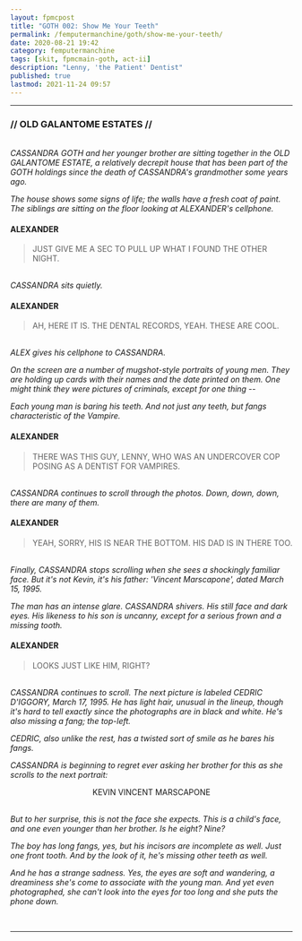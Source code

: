 ```yaml
---
layout: fpmcpost
title: "GOTH 002: Show Me Your Teeth"
permalink: /femputermanchine/goth/show-me-your-teeth/
date: 2020-08-21 19:42
category: femputermanchine
tags: [skit, fpmcmain-goth, act-ii]
description: "Lenny, 'the Patient' Dentist"
published: true
lastmod: 2021-11-24 09:57
---
```

[//]: # (  8/25/20  -added)
[//]: # ( 10/15/21  -linkout removed)
[//]: # ( 10/26/21  -formatting update)
[//]: # ( 11/03/21  -title added)
[//]: # ( 11/17/21  -updated for place names)
[//]: # ( 11/24/21  -going with Galantome)

*****
### // OLD GALANTOME ESTATES // ##
<br><i>CASSANDRA GOTH and her younger brother are sitting together in the OLD GALANTOME ESTATE, a relatively decrepit house that has been part of the GOTH holdings since the death of CASSANDRA's grandmother some years ago.</i>

<i>The house shows some signs of life; the walls have a fresh coat of paint. The siblings are sitting on the floor looking at ALEXANDER's cellphone.</i>

#### ALEXANDER 

> JUST GIVE ME A SEC TO PULL UP WHAT I FOUND THE OTHER NIGHT.

<br><i>CASSANDRA sits quietly.</i>

#### ALEXANDER 

> AH, HERE IT IS. THE DENTAL RECORDS, YEAH. THESE ARE COOL.

<br><i>ALEX gives his cellphone to CASSANDRA. </i>

<i>On the screen are a number of mugshot-style portraits of young men. They are holding up cards with their names and the date printed on them. One might think they were pictures of criminals, except for one thing --</i>

<i>Each young man is baring his teeth. And not just any teeth, but fangs characteristic of the Vampire.</i>

#### ALEXANDER 

> THERE WAS THIS GUY, LENNY, WHO WAS AN UNDERCOVER COP POSING AS A DENTIST FOR VAMPIRES.

<br><i>CASSANDRA continues to scroll through the photos. Down, down, down, there are many of them.</i>

#### ALEXANDER 

> YEAH, SORRY, HIS IS NEAR THE BOTTOM. HIS DAD IS IN THERE TOO.

<br><i>Finally, CASSANDRA stops scrolling when she sees a shockingly familiar face. But it's not Kevin, it's his father: 'Vincent Marscapone', dated March 15, 1995.</i>

<i>The man has an intense glare. CASSANDRA shivers. His still face and dark eyes. His likeness to his son is uncanny, except for a serious frown and a missing tooth.</i>

#### ALEXANDER 

> LOOKS JUST LIKE HIM, RIGHT?

<br><i>CASSANDRA continues to scroll. The next picture is labeled CEDRIC D'IGGORY, March 17, 1995. He has light hair, unusual in the lineup, though it's hard to tell exactly since the photographs are in black and white. He's also missing a fang; the top-left. </i>

<i>CEDRIC, also unlike the rest, has a twisted sort of smile as he bares his fangs. </i>

<i>CASSANDRA is beginning to regret ever asking her brother for this as she scrolls to the next portrait:</i>

<center>KEVIN VINCENT MARSCAPONE</center>

<br><i>But to her surprise, this is not the face she expects. This is a child's face, and one even younger than her brother. Is he eight? Nine?</i>

<i>The boy has long fangs, yes, but his incisors are incomplete as well. Just one front tooth. And by the look of it, he's missing other teeth as well.</i>

<i>And he has a strange sadness. Yes, the eyes are soft and wandering, a dreaminess she's come to associate with the young man. And yet even photographed, she can't look into the eyes for too long and she puts the phone down.</i>

<BR>

*****

